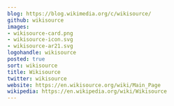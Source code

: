 ```yaml
---
blog: https://blog.wikimedia.org/c/wikisource/
github: wikisource
images:
- wikisource-card.png
- wikisource-icon.svg
- wikisource-ar21.svg
logohandle: wikisource
posted: true
sort: wikisource
title: Wikisource
twitter: wikisource
website: https://en.wikisource.org/wiki/Main_Page
wikipedia: https://en.wikipedia.org/wiki/Wikisource
---
```

